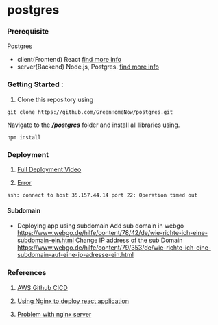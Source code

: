 # postgres
### Prerequisite 

  Postgres
   - client(Frontend) React [find more info](https://github.com/GreenHomeNow/postgres/blob/master/client/README.md)
   - server(Backend) Node.js, Postgres. [find more info](https://github.com/GreenHomeNow/postgres/tree/master/server)


### Getting Started :

1. Clone this repository using 
```
git clone https://github.com/GreenHomeNow/postgres.git
```

Navigate to the **_/postgres_** folder and install all libraries using.

```
npm install 
```


### Deployment 

1. [Full Deployment Video](https://www.youtube.com/watch?v=NjYsXuSBZ5U)


2. [Error](https://www.youtube.com/watch?v=4UDD--ptShs)

```
ssh: connect to host 35.157.44.14 port 22: Operation timed out
```

#### Subdomain 
* Deploying app using subdomain
Add sub domain in webgo 
https://www.webgo.de/hilfe/content/78/42/de/wie-richte-ich-eine-subdomain-ein.html
Change IP address of the sub Domain 
https://www.webgo.de/hilfe/content/79/353/de/wie-richte-ich-eine-subdomain-auf-eine-ip-adresse-ein.html


### References 
1. [AWS Github CICD ](https://medium.com/thelorry-product-tech-data/amazon-ec2-deployment-complete-ci-cd-pipeline-using-github-actions-and-aws-codedeploy-8a477123ff7e)
  1. [Using Nginx to deploy react application](https://blog.devgenius.io/using-nginx-to-serve-react-application-static-vs-proxy-69b85f368e6c)

  2. [Problem with nginx server](https://serverfault.com/questions/1102224/unable-to-restart-nginx-i-think-something-to-do-with-port-80)
